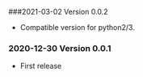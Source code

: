 ###2021-03-02 Version 0.0.2
* Compatible version for python2/3.

### 2020-12-30 Version 0.0.1
* First release
